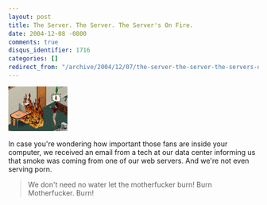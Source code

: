 ```yaml
---
layout: post
title: The Server. The Server. The Server's On Fire.
date: 2004-12-08 -0800
comments: true
disqus_identifier: 1716
categories: []
redirect_from: "/archive/2004/12/07/the-server-the-server-the-servers-on-fire.aspx/"
---
```


![Server on fire](/images/ComputerFire.jpg)

In case you're wondering how important those fans are inside your
computer, we received an email from a tech at our data center informing
us that smoke was coming from one of our web servers. And we're not even
serving porn.

> We don't need no water let the motherfucker burn! Burn Motherfucker.
> Burn!

